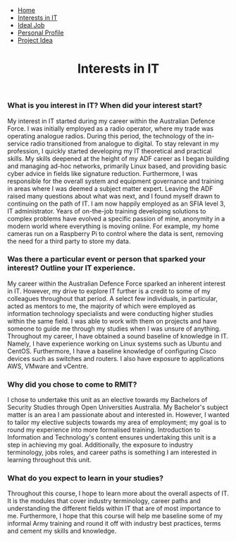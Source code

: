 <html>
<head>
 <link rel="stylesheet" href="style.css">
 <link rel="stylesheet" href="1styles.css">
</head>
<body>
 <nav>
<ul>
 <li><a href="https://rmitstudent-assessment.github.io/My-Profile/">Home</a></li>
 <li><a href="https://rmitstudent-assessment.github.io/My-Profile/interestsinit">Interests in IT</a></li>
 <li><a href="https://rmitstudent-assessment.github.io/My-Profile/idealjob">Ideal Job</a></li>
 <li><a href="https://rmitstudent-assessment.github.io/My-Profile/personalprofile">Personal Profile</a></li>
 <li><a href="https://rmitstudent-assessment.github.io/My-Profile/projectidea">Project Idea</a></li>
</ul>
 </nav>
 </body>
 <header>
<h1>Interests in IT</h1>
             </header>


<h3>What is you interest in IT? When did your interest start?</h3>
<p>My interest in IT started during my career within the Australian Defence Force. I was initially employed as a radio operator, where my trade was operating analogue radios. During this period, the technology of the in-service radio transitioned from analogue to digital. To stay relevant in my profession, I quickly started developing my IT theoretical and practical skills. My skills deepened at the height of my ADF career as I began building and managing ad-hoc networks, primarily Linux based, and providing basic cyber advice in fields like signature reduction. Furthermore, I was responsible for the overall system and equipment governance and training in areas where I was deemed a subject matter expert. Leaving the ADF raised many questions about what was next, and I found myself drawn to continuing on the path of IT. I am now happily employed as an SFIA level 3, IT administrator. Years of on-the-job training developing solutions to complex problems have evolved a specific passion of mine, anonymity in a modern world where everything is moving online. For example, my home cameras run on a Raspberry Pi to control where the data is sent, removing the need for a third party to store my data. </p>

<h3>Was there a particular event or person that sparked your interest? Outline your IT experience.</h3>
<p>My career within the Australian Defence Force sparked an inherent interest in IT. However, my drive to explore IT further is a credit to some of my colleagues throughout that period. A select few individuals, in particular, acted as mentors to me, the majority of which were employed as information technology specialists and were conducting higher studies within the same field. I was able to work with them on projects and have someone to guide me through my studies when I was unsure of anything. Throughout my career, I have obtained a sound baseline of knowledge in IT. Namely, I have experience working on Linux systems such as Ubuntu and CentOS. Furthermore, I have a baseline knowledge of configuring Cisco devices such as switches and routers. I also have exposure to applications AWS, VMware and vCentre.</p>

<h3>Why did you chose to come to RMIT?</h3>
<p>I chose to undertake this unit as an elective towards my Bachelors of Security Studies through Open Universities Australia. My Bachelor's subject matter is an area I am passionate about and interested in. However, I wanted to tailor my elective subjects towards my area of employment; my goal is to round my experience into more formalised training. Introduction to Information and Technology's content ensures undertaking this unit is a step in achieving my goal. Additionally, the exposure to industry terminology, jobs roles, and career paths is something I am interested in learning throughout this unit.</p>

<h3>What do you expect to learn in your studies?</h3>
<p>Throughout this course, I hope to learn more about the overall aspects of IT. It is the modules that cover industry terminology, career paths and understanding the different fields within IT that are of most importance to me. Furthermore, I hope that this course will help me baseline some of my informal Army training and round it off with industry best practices, terms and cement my skills and knowledge.</p>

 </html>
